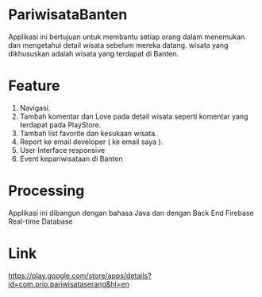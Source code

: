 # PariwisataBanten
Applikasi ini bertujuan untuk membantu setiap orang dalam menemukan dan mengetahui detail wisata sebelum mereka datang.
wisata yang dikhususkan adalah wisata yang terdapat di Banten. 

# Feature
1. Navigasi.
2. Tambah komentar dan Love pada detail wisata seperti komentar yang terdapat pada PlayStore.
3. Tambah list favorite dan kesukaan wisata.
4. Report ke email developer ( ke email saya ).
5. User Interface responsive
6. Event kepariwisataan di Banten

# Processing
Applikasi ini dibangun dengan bahasa Java dan dengan Back End Firebase Real-time Database

# Link
https://play.google.com/store/apps/details?id=com.prio.pariwisataserang&hl=en
